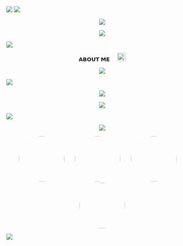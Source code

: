 
<img src="https://i.ibb.co/yn8bKhQt/x.jpg">
<img src="https://user-images.githubusercontent.com/73097560/115834477-dbab4500-a447-11eb-908a-139a6edaec5c.gif">

<p align="center">
  <img src="https://readme-typing-svg.demolab.com?font=Caveat&weight=600&size=60&duration=3500&pause=1200&center=true&vCenter=true&width=1080&height=100&color=A020F0&lines=Hey+cutie+Welcome+to+my+Bio" />
</p>

<p align="center">
  <img src="https://i.ibb.co/YTFw6xxC/x.jpg">
</p>


<img src="https://user-images.githubusercontent.com/73097560/115834477-dbab4500-a447-11eb-908a-139a6edaec5c.gif">

<p align="center">𝗔𝗕𝗢𝗨𝗧 𝗠𝗘&nbsp;&nbsp;&nbsp;&nbsp;&nbsp;<img src="https://emojis.slackmojis.com/emojis/images/1621024394/39092/cat-roll.gif?1621024394" width="22" /></p>


<p align="center">
  <img src="https://readme-typing-svg.demolab.com?font=Caveat&weight=600&size=60&duration=3500&pause=1200&center=true&vCenter=true&width=1080&height=100&color=A020F0&lines=Hi!%2C+I'm+stardust+sanctuary;I'm++just+a+cutie+" />
</p>


<img src="https://user-images.githubusercontent.com/73097560/115834477-dbab4500-a447-11eb-908a-139a6edaec5c.gif">


<p align="center">
  <img src="https://github-readme-stats.vercel.app/api?username=Stardust-Community&show_icons=true&theme=transparent&hide_border=true&icon_color=E6E6FA&title_color=A020F0&text_color=FFFFFF" />
</p>

<p align="center">
  <img src="https://github-readme-streak-stats.herokuapp.com/?user=stardust-community&theme=github-dark&hide_border=true&ring=FF3C3C&fire=FF3C3C&currStreakLabel=ffffff&sideLabels=FF3C3C&sideNums=FF3C3C&border=FF3C3C&stroke=FF3C3C" />
</p>


<img src="https://i.pinimg.com/originals/5f/a0/e3/5fa0e3e226de58362578fd5e28caabf1.gif">


<p align="center">
  <img src="https://readme-typing-svg.demolab.com?font=Caveat&weight=600&size=48&duration=3500&pause=1200&center=true&vCenter=true&width=1080&height=100&color=E6E6FA&lines=My%2C+other+profiles" />
</p>

<p align="center">
  <img src="https://i.ibb.co/3Qxp3Sg/x.jpg" width="120" style="border-radius: 50%;" />&nbsp;&nbsp;&nbsp;&nbsp;&nbsp;&nbsp;
  <img src="https://i.ibb.co/Y4f3kqzX/x.jpg" width="120" style="border-radius: 50%;" />&nbsp;&nbsp;&nbsp;&nbsp;&nbsp;&nbsp;
  <img src="https://i.ibb.co/cSCqtJ0Y/x.jpg" width="120" style="border-radius: 50%;" />&nbsp;&nbsp;&nbsp;&nbsp;&nbsp;&nbsp;
  <img src="https://i.ibb.co/5gCMx8rj/x.jpg" width="120" style="border-radius: 50%;" />
</p>

<img src="https://user-images.githubusercontent.com/73097560/115834477-dbab4500-a447-11eb-908a-139a6edaec5c.gif">
